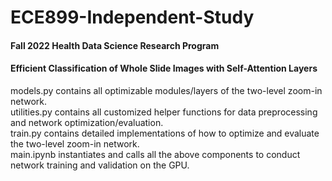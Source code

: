 # ECE899-Independent-Study
#### Fall 2022 Health Data Science Research Program
#### Efficient Classification of Whole Slide Images with Self-Attention Layers  
models.py contains all optimizable modules/layers of the two-level zoom-in network.  
utilities.py contains all customized helper functions for data preprocessing and network optimization/evaluation.  
train.py contains detailed implementations of how to optimize and evaluate the two-level zoom-in network.  
main.ipynb instantiates and calls all the above components to conduct network training and validation on the GPU.
